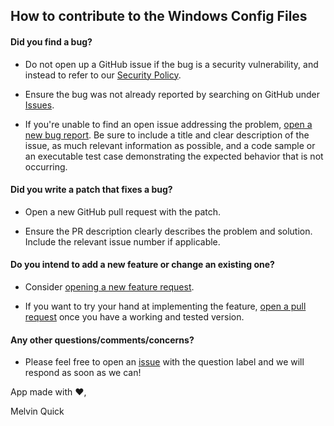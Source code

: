 ## How to contribute to the Windows Config Files

#### Did you find a bug?

- Do not open up a GitHub issue if the bug is a security vulnerability, and instead to refer to our [Security Policy](https://github.com/melvinquick/windows-config-files/security/policy).

- Ensure the bug was not already reported by searching on GitHub under [Issues](https://github.com/melvinquick/windows-config-files/issues).

- If you're unable to find an open issue addressing the problem, [open a new bug report](https://github.com/melvinquick/windows-config-files/issues/new?assignees=&labels=&projects=&template=bug_report.md&title=). Be sure to include a title and clear description of the issue, as much relevant information as possible, and a code sample or an executable test case demonstrating the expected behavior that is not occurring.

#### Did you write a patch that fixes a bug?

- Open a new GitHub pull request with the patch.

- Ensure the PR description clearly describes the problem and solution. Include the relevant issue number if applicable.

#### Do you intend to add a new feature or change an existing one?

- Consider [opening a new feature request](https://github.com/melvinquick/windows-config-files/issues/new?assignees=&labels=&projects=&template=feature_request.md&title=).

- If you want to try your hand at implementing the feature, [open a pull request](https://github.com/melvinquick/windows-config-files/compare) once you have a working and tested version.

#### Any other questions/comments/concerns?

- Please feel free to open an [issue](https://github.com/melvinquick/windows-config-files/issues) with the question label and we will respond as soon as we can!

App made with :heart:,

Melvin Quick
